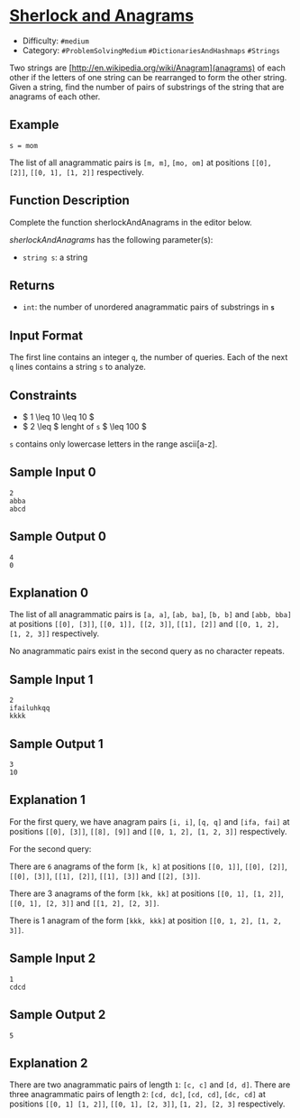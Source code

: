 # [Sherlock and Anagrams](https://www.hackerrank.com/challenges/mark-and-toys)

- Difficulty:  `#medium`
- Category: `#ProblemSolvingMedium` `#DictionariesAndHashmaps` `#Strings`

Two strings are [http://en.wikipedia.org/wiki/Anagram](anagrams) of each other
if the letters of one string can be rearranged to form the other string.
Given a string, find the number of pairs of substrings of the string that are
anagrams of each other.

## Example

`s = mom`

The list of all anagrammatic pairs is `[m, m]`, `[mo, om]`
at positions `[[0], [2]]`, `[[0, 1], [1, 2]]` respectively.

## Function Description

Complete the function sherlockAndAnagrams in the editor below.

*sherlockAndAnagrams* has the following parameter(s):

- `string s`: a string

## Returns

- `int`: the number of unordered anagrammatic pairs of substrings in **`s`**

## Input Format

The first line contains an integer `q`, the number of queries.
Each of the next `q` lines contains a string `s` to analyze.

## Constraints

- $ 1 \leq 10 \leq 10 $
- $ 2 \leq $ lenght of `s` $ \leq 100 $

`s` contains only lowercase letters in the range ascii[a-z].

## Sample Input 0

```text
2
abba
abcd
```

## Sample Output 0

```text
4
0
```

## Explanation 0

The list of all anagrammatic pairs is `[a, a]`, `[ab, ba]`,
`[b, b]` and `[abb, bba]` at positions `[[0], [3]]`, `[[0, 1]], [[2, 3]]`,
`[[1], [2]]` and `[[0, 1, 2], [1, 2, 3]]` respectively.

No anagrammatic pairs exist in the second query as no character repeats.

## Sample Input 1

```text
2
ifailuhkqq
kkkk
````

## Sample Output 1

```text
3
10
```

## Explanation 1

For the first query, we have anagram pairs `[i, i]`, `[q, q]`
and `[ifa, fai]` at positions `[[0], [3]]`, `[[8], [9]]`
and `[[0, 1, 2], [1, 2, 3]]` respectively.

For the second query:

There are `6` anagrams of the form `[k, k]` at positions `[[0, 1]]`,
 `[[0], [2]]`, `[[0], [3]]`, `[[1], [2]]`, `[[1], [3]]` and `[[2], [3]]`.

There are 3 anagrams of the form `[kk, kk]` at positions `[[0, 1], [1, 2]]`,
`[[0, 1], [2, 3]]` and `[[1, 2], [2, 3]]`.

There is 1 anagram of the form `[kkk, kkk]` at position `[[0, 1, 2], [1, 2, 3]]`.

## Sample Input 2

```text
1
cdcd
```

## Sample Output 2

```text
5
```

## Explanation 2

There are two anagrammatic pairs of length `1`: `[c, c]` and `[d, d]`.
There are three anagrammatic pairs of length `2`:
`[cd, dc]`, `[cd, cd]`, `[dc, cd]` at positions
`[[0, 1] [1, 2]]`, `[[0, 1], [2, 3]]`, `[1, 2], [2, 3]` respectively.
